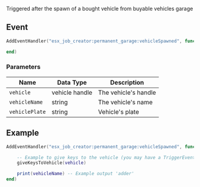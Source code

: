 Triggered after the spawn of a bought vehicle from buyable vehicles garage

## Event
``` lua
AddEventHandler("esx_job_creator:permanent_garage:vehicleSpawned", function(vehicle, vehicleName, vehiclePlate)

end)
```

### Parameters

| Name              | Data Type | Description                 |
| -                 | -         | -                 |
| `vehicle`         | vehicle handle    | The vehicle's handle  |
| `vehicleName`         | string    | The vehicle's name  |
| `vehiclePlate`        | string    | Vehicle's plate  |

## Example
``` lua
AddEventHandler("esx_job_creator:permanent_garage:vehicleSpawned", function(vehicle, vehicleName, vehiclePlate)

    -- Example to give keys to the vehicle (you may have a TriggerEvent to use, that's up to you)
    giveKeysToVehicle(vehicle)

    print(vehicleName) -- Example output 'adder'
end)
```